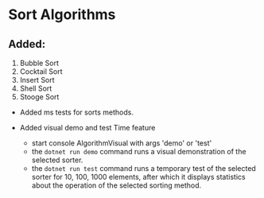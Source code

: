 # Sort Algorithms

## Added: 
1. Bubble Sort
2. Cocktail Sort
3. Insert Sort
4. Shell Sort
5. Stooge Sort

- Added ms tests for sorts methods.

- Added visual demo and test Time feature
    - start console AlgorithmVisual with args 'demo' or 'test'
    - the `dotnet run demo` command runs a visual demonstration of the selected sorter. 
    - the `dotnet run test` command runs a temporary test of the selected sorter for 10, 100, 1000 elements, after which it displays statistics about the operation of the selected sorting method.